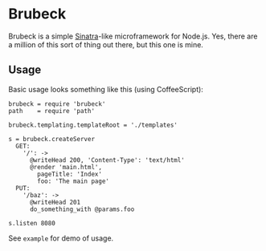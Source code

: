 Brubeck
=======

Brubeck is a simple [Sinatra][]-like microframework for Node.js. Yes, there are
a million of this sort of thing out there, but this one is mine.

Usage
-----

Basic usage looks something like this (using CoffeeScript):

    brubeck = require 'brubeck'
    path    = require 'path'

    brubeck.templating.templateRoot = './templates'

    s = brubeck.createServer
      GET:
        '/': ->
          @writeHead 200, 'Content-Type': 'text/html'
          @render 'main.html',
            pageTitle: 'Index'
            foo: 'The main page'
      PUT:
        '/baz': ->
          @writeHead 201
          do_something_with @params.foo

    s.listen 8080

See `example` for demo of usage.

  [Sinatra]: http://www.sinatrarb.com
